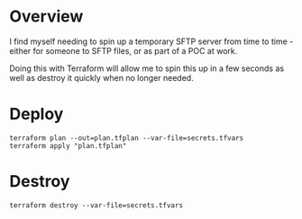 # Overview

I find myself needing to spin up a temporary SFTP server from time to time - either for someone to SFTP files, or as part of a POC at work.

Doing this with Terraform will allow me to spin this up in a few seconds as well as destroy it quickly when no longer needed.

# Deploy

`terraform plan --out=plan.tfplan --var-file=secrets.tfvars`<br/>
`terraform apply "plan.tfplan"`

# Destroy

`terraform destroy --var-file=secrets.tfvars`
